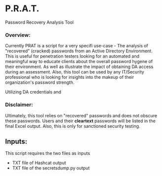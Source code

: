 # P.R.A.T.
Password Recovery Analysis Tool

### Overview:
Currently PRAT is a script for a very specifi use-case - The analysis of "recovered" (cracked) passwords from an Active Directory Environment. This is useful for penetration testers looking for an automated and meaningful way to educate clients about the overall password hygene of their environment. As well as illustrate the impact of obtaining DA access during an assessment. Also, this tool can be used by any IT/Security professional who is looking for insights into the makeup of their organization's password strength. 

Utilizing DA credentials and 

### Disclaimer:
Ultimately, this tool relies on "recovered" passwords and does not obscure these passwords. Users and their **cleartext** passwords will be listed in the final Excel output. Also, this is only for sanctioned security testing. 

## Inputs:
This script requires the two files as inputs
- TXT file of Hashcat output
- TXT file of the secretsdump.py output



